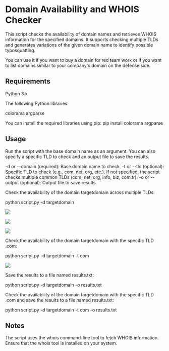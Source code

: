 # Domain Availability and WHOIS Checker
This script checks the availability of domain names and retrieves WHOIS information for the specified domains. It supports checking multiple TLDs and generates variations of the given domain name to identify possible typosquatting.

You can use it if you want to buy a domain for red team work or if you want to list domains similar to your company's domain on the defense side.

## Requirements
Python 3.x

The following Python libraries:

colorama
argparse

You can install the required libraries using pip:
pip install colorama argparse

## Usage
Run the script with the base domain name as an argument. You can also specify a specific TLD to check and an output file to save the results.

-d or --domain (required): Base domain name to check.
-t or --tld (optional): Specific TLD to check (e.g., com, net, org, etc.). If not specified, the script checks multiple common TLDs (com, net, org, info, biz, com.tr).
-o or --output (optional): Output file to save results.

Check the availability of the domain targetdomain across multiple TLDs:

python script.py -d targetdomain

![](https://github.com/okankurtuluss/domain-checker/blob/okankurtuluss/main/screenshots/usage-1.png)

![](https://github.com/okankurtuluss/domain-checker/blob/okankurtuluss/main/screenshots/usage-2.png)

![](https://github.com/okankurtuluss/domain-checker/blob/okankurtuluss/main/screenshots/usage-3.png)

Check the availability of the domain targetdomain with the specific TLD .com:

python script.py -d targetdomain -t com

![](https://github.com/okankurtuluss/domain-checker/blob/okankurtuluss/main/screenshots/usage-4.png)

Save the results to a file named results.txt:

python script.py -d targetdomain -o results.txt

Check the availability of the domain targetdomain with the specific TLD .com and save the results to a file named results.txt:

python script.py -d targetdomain -t com -o results.txt

## Notes
The script uses the whois command-line tool to fetch WHOIS information. Ensure that the whois tool is installed on your system.





